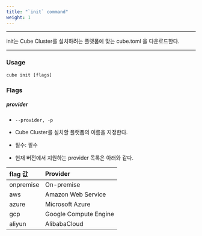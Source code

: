```yaml
---
title: "`init` command"
weight: 1
---
```


---
init는 Cube Cluster를 설치하려는 플랫폼에 맞는 cube.toml 을 다운로드한다.

---

### Usage

`cube init [flags]`

### Flags

##### provider

* `--provider, -p`

* Cube Cluster를 설치할 플랫폼의 이름을 지정한다.

* 필수: 필수

* 현재 버전에서 지원하는 provider 목록은 아래와 같다.

| flag 값 | Provider |
| :--- | :--- |
| onpremise | On-premise |
| aws | Amazon Web Service | 
| azure | Microsoft Azure |
| gcp | Google Compute Engine |
| aliyun | AlibabaCloud |